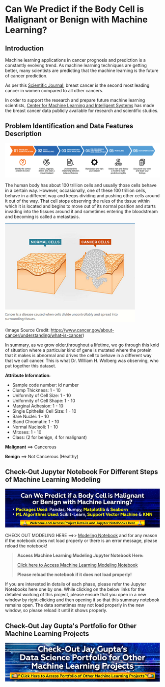 # Can We Predict if the Body Cell is Malignant or Benign with Machine Learning?

## Introduction
<p>Machine learning applications in cancer prognosis and prediction is a constantly evolving trend. As machine learning techniques are getting better, many scientists are predicting that the machine learning is the future of cancer prediction.</p>

<p>As per this <a href="https://journals.sagepub.com/doi/pdf/10.1177/1748301818756225" >Scientific Journal</a>, breast cancer is the second most leading cancer in women compared to all other cancers. </p>

<p>In order to support the research and prepare future machine learning scientists, <a href="https://archive.ics.uci.edu/ml/datasets/breast+cancer">Center for Machine Learning and Intelligent Systems</a> has made the breast cancer data publicly available for research and scientific studies.</p>

## Problem Identification and Data Features Description

<img src="https://github.com/jayguptacal/HealthAndPharma/blob/main/CancerCellPrediction/images/MLinfograph1.jpg" />

The human body has about 100 trillion cells and usually those cells behave in a certain way. However, occasionally, one of these 100 trillion cells, behave in a different way and keeps dividing and pushing other cells around it out of the way. That cell stops observing the rules of the tissue within which it is located and begins to move out of its normal position and starts invading into the tissues around it and sometimes entering the bloodstream and becoming is called a metastasis.

<img src="https://github.com/jayguptacal/HealthAndPharma/blob/main/CancerCellPrediction/images/cancercellimage.png" />

(Image Source Credit: https://www.cancer.gov/about-cancer/understanding/what-is-cancer)

In summary, as we grow older,throughout a lifetime, we go through this knid of situation where a particular kind of gene is mutated where the protein that it makes is abnormal and drives the cell to behave in a different way that we call cancer. This is what Dr. WIlliam H. Wolberg was observing, who put together this dataset.

**Attribute Information:**

- Sample code number: id number 
- Clump Thickness: 1 - 10
- Uniformity of Cell Size: 1 - 10 
- Uniformity of Cell Shape: 1 - 10 
- Marginal Adhesion: 1 - 10 
- Single Epithelial Cell Size: 1 - 10 
- Bare Nuclei: 1 - 10 
- Bland Chromatin: 1 - 10 
- Normal Nucleoli: 1 - 10 
- Mitoses: 1 - 10 
- Class: (2 for benign, 4 for malignant)

**Malignant** ==> Cancerous

**Benign** ==> Not Cancerous (Healthy)

## Check-Out Jupyter Notebook For Different Steps of Machine Learning Modeling ##
<p align="center">
<img src="https://github.com/jayguptacal/portfolio/blob/main/image/BodyCellWelcome.jpg">
</p>

CHECK OUT MODELING HERE ==>> <a href="https://github.com/jayguptacal/HealthAndPharma/blob/main/CancerCellPrediction/Id_Malignant_Benign_with_ML.ipynb">Modeling Notebook</a> and for any reason if the notebook does not load properly or there is an error message, please reload the notebook!


>**Access Machine Learning Modeling Jupyter Notebook Here:** 
>
><a href="https://github.com/jayguptacal/HealthAndPharma/blob/main/CancerCellPrediction/Id_Malignant_Benign_with_ML.ipynb">Click here to Access Machine Learning Modeling Notebook</a>
>
>**Please reload the notebook if it does not load properly!**




If you are interested in details of each phase, please refer the Jupyter Notebooks here one by one. While clicking on the below links for the detailed working of this project, please ensure that you open in a new window by right-clicking and then opening it so that this summary notebook remains open. The data sometimes may not load properly in the new window, so please reload it until it shows properly.

## Check-Out Jay Gupta's Portfolio for Other Machine Learning Projects ##
<p align="center">
<a href="https://github.com/jayguptacal/portfolio/blob/main/README.md" target="_blank"><img src="https://github.com/jayguptacal/portfolio/blob/main/image/FullPortfolioBanner.jpg"></a>
</p>
